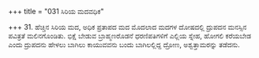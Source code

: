 +++
title = "031 ಸಿರಿಯ ಮದವಧಿಕ"

+++
31. ಹೆಚ್ಚಿನ ಸಿರಿಯ ಮದ, ಅಧಿಕ ಪ್ರತಾಪದ ಮದ ಮೊದಲಾದ ಮದಗಳ ದೋಷದಲ್ಲಿ ದ್ರುಪದನ ಮನಸ್ಸಿನ ಪವಿತ್ರತೆ ಮಲಿನಗೊಂಡಿತು. ಭಿಕ್ಷೆ ಬೇಡುವ ಬ್ರಾಹ್ಮಣರೊಡನೆ ಧರಣಿಪತಿಗಳಿಗೆ ಎಲ್ಲಿಯ ಸ್ನೇಹ, ಹೋಗಲಿ ಕರೆಯಬೇಡ ಎಂದು ದ್ರುಪದನು ಹೇಳಲು ಬಾಗಿಲು ಕಾಯುವವನು ಬಂದು ಬಾಗಿಲಲ್ಲಿದ್ದ ದ್ರೋಣ, ಅಶ್ವತ್ತಾಮರನ್ನು ತಡೆದನು.